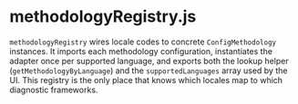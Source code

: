 # methodologyRegistry.js

`methodologyRegistry` wires locale codes to concrete `ConfigMethodology` instances. It imports each methodology configuration, instantiates the adapter once per supported language, and exports both the lookup helper (`getMethodologyByLanguage`) and the `supportedLanguages` array used by the UI. This registry is the only place that knows which locales map to which diagnostic frameworks.
